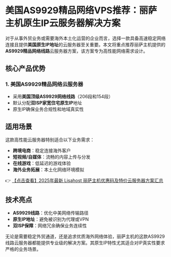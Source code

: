# 美国AS9929精品网络VPS推荐：丽萨主机原生IP云服务器解决方案

对于从事外贸业务或需要海外本土化运营的企业而言，选择一款具备高速稳定网络连接且提供**美国原生IP地址**的云服务器至关重要。本文将重点推荐丽萨主机提供的**AS9929精品网络线路**云服务器方案，该方案专为高性能网络需求设计。

## 核心产品优势

### 1. 美国AS9929精品网络云服务器
- 采用**美国顶级AS9929网络线路**（206段和154段）
- 默认分配**双ISP家宽住宅原生IP**地址
- 原生IP确保业务合规性和地域真实性

## 适用场景
这款高性能云服务器特别适合以下业务需求：
- **跨境电商**：稳定连接海外客户
- **短视频/自媒体**：流畅的内容上传与分发
- **在线游戏**：低延迟的游戏体验
- **海外业务拓展**：本土化网络环境模拟

👉 [【点击查看】2025年最新 Lisahost 丽萨主机优惠码及特价云服务器方案汇总](https://bit.ly/lisazhuji)

## 技术亮点
- **AS9929线路**：优化中美网络传输路径
- **原生IP地址**：避免被识别为代理或VPN
- **双ISP保障**：网络冗余确保业务连续性

无论是需要稳定外贸通道，还是追求优质海外网络体验，丽萨主机的这款AS9929线路云服务器都能提供专业级的解决方案。其原生IP特性尤其适合对IP真实性要求严格的业务场景。
